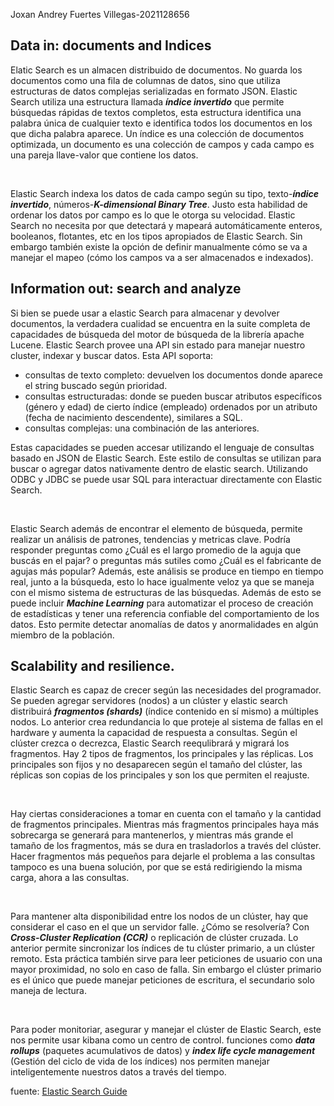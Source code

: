 Joxan Andrey Fuertes Villegas-2021128656

## Data in: documents and Indices

Elatic Search es un almacen distribuido de documentos. No guarda los documentos como una fila de columnas de datos, sino que utiliza estructuras de datos complejas serializadas en formato JSON. Elastic Search utiliza una estructura llamada ***índice invertido*** que permite búsquedas rápidas de textos completos, esta estructura identifica una palabra única de cualquier texto e identifica todos los documentos en los que dicha palabra aparece. Un índice es una colección de documentos optimizada, un documento es una colección de campos y cada campo es una pareja llave-valor que contiene los datos. 

<br>

Elastic Search indexa los datos de cada campo según su tipo, texto-***índice invertido***, números-***K-dimensional Binary Tree***. Justo esta habilidad de ordenar los datos por campo es lo que le otorga su velocidad. Elastic Search no necesita por que detectará y mapeará automáticamente enteros, booleanos, flotantes, etc en los tipos apropiados de Elastic Search. Sin embargo también existe la opción de definir manualmente cómo se va a manejar el mapeo (cómo los campos va a ser almacenados e indexados). 

## Information out: search and analyze

Si bien se puede usar a elastic Search para almacenar y devolver documentos, la verdadera cualidad se encuentra en la suite completa de capacidades de búsqueda del motor de búsqueda de la librería apache Lucene. Elastic Search provee una API sin estado para manejar nuestro cluster, indexar y buscar datos. Esta API soporta:
* consultas de texto completo: devuelven los documentos donde aparece el string buscado según prioridad.
* consultas estructuradas: donde se pueden buscar atributos específicos (género y edad) de cierto índice (empleado) ordenados por un atributo (fecha de nacimiento descendente), similares a SQL.
* consultas complejas: una combinación de las anteriores.

Estas capacidades se pueden accesar utilizando el lenguaje de consultas basado en JSON de Elastic Search. Este estilo de consultas se utilizan para buscar o agregar datos nativamente dentro de elastic search. Utilizando ODBC y JDBC se puede usar SQL para interactuar directamente con Elastic Search.

<br>

Elastic Search además de encontrar el elemento de búsqueda, permite realizar un análisis de patrones, tendencias y metricas clave. Podría responder preguntas como ¿Cuál es el largo promedio de la aguja que buscás en el pajar? o preguntas más sutiles como ¿Cuál es el fabricante de agujas más popular? Además, este análisis se produce en tiempo en tiempo real, junto a la búsqueda, esto lo hace igualmente veloz ya que se maneja con el mismo sistema de estructuras de las búsquedas. Además de esto se puede incluir ***Machine Learning*** para automatizar el proceso de creación de estadísticas y tener una referencia confiable del comportamiento de los datos. Esto permite detectar anomalías de datos y anormalidades en algún miembro de la población.



## Scalability and resilience.

Elastic Search es capaz de crecer según las necesidades del programador. Se pueden agregar servidores (nodos) a un clúster y elastic search distribuirá ***fragmentos (shards)***  (índice contenido en sí mismo) a múltiples nodos. Lo anterior crea redundancia lo que proteje al sistema de fallas en el hardware y aumenta la capacidad de respuesta a consultas. Según el clúster crezca o decrezca, Elastic Search reequlibrará y migrará los fragmentos. Hay 2 tipos de fragmentos, los principales y las réplicas. Los principales son fijos y no desaparecen según el tamaño del clúster, las réplicas son copias de los principales y son los que permiten el reajuste.

<br>

Hay ciertas consideraciones a tomar en cuenta con el tamaño y la cantidad de fragmentos principales. Mientras más fragmentos principales haya más sobrecarga se generará para mantenerlos, y mientras más grande el tamaño de los fragmentos, más se dura en trasladorlos a través del clúster. Hacer fragmentos más pequeños para dejarle el problema a las consultas tampoco es una buena solución, por que se está redirigiendo la misma carga, ahora a las consultas.

<br>

Para mantener alta disponibilidad entre los nodos de un clúster, hay que considerar el caso en el que un servidor falle. ¿Cómo se resolvería? Con ***Cross-Cluster Replication (CCR)*** o replicación de clúster cruzada. Lo anterior permite sincronizar los índices de tu clúster primario, a un clúster remoto. Esta práctica también sirve para leer peticiones de usuario con una mayor proximidad, no solo en caso de falla. Sin embargo el clúster primario es el único que puede manejar peticiones de escritura, el secundario solo maneja de lectura.

<br>

Para poder monitoriar, asegurar y manejar el clúster de Elastic Search, este nos permite usar kibana como un centro de control. funciones como ***data rollups*** (paquetes acumulativos de datos) y ***index life cycle management*** (Gestión del ciclo de vida de los índices) nos permiten manejar inteligentemente nuestros datos a través del tiempo.


fuente: [Elastic Search Guide](https://www.elastic.co/guide/en/elasticsearch/reference/current/elasticsearch-intro.html)
